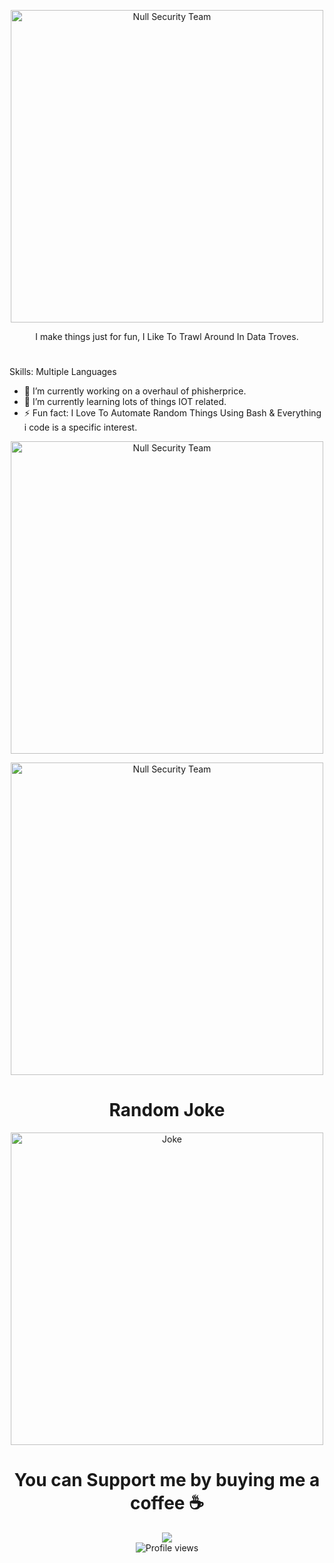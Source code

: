 


<p align="center">
    <img width="500" src="https://user-images.githubusercontent.com/48811414/219992613-de266069-beaa-4071-ac2c-8b563fb441ac.png" alt="Null Security Team">
</p>

<p align="center"> I make things just for fun, I Like To Trawl Around In Data Troves.</p>
<h1 align="center"> </h1>
Skills: Multiple Languages

- 🔭 I’m currently working on a overhaul of phisherprice. 
- 🌱 I’m currently learning lots of things IOT related. 
- ⚡ Fun fact: I Love To Automate Random Things Using Bash & Everything i code is a specific interest. 

<p align="center">
    <img width="500" src="https://github-profile-summary-cards.vercel.app/api/cards/profile-details?username=SirCryptic&theme=monokai" alt="Null Security Team">
</p>

<p align="center">
    <img width="500" src="https://github-profile-trophy.vercel.app/?username=SirCryptic&theme=onedark" alt="Null Security Team">
</p>

<h1 align="center"> Random Joke</h1>
<p align="center">
    <img width="500" src="https://readme-jokes.vercel.app/api?hideBorder" alt="Joke">
</p>


<h1 align="center"> You can Support me by buying me a coffee ☕</h1>


<div align="center">
  <a href="https://www.buymeacoffee.com/sircryptic"><img src="https://img.buymeacoffee.com/button-api/?text=Buy me a coffee&emoji=&slug=sircryptic&button_colour=FFDD00&font_colour=000000&font_family=Cookie&outline_colour=000000&coffee_colour=ffffff" /></a>
  <br />
  <img src="https://gpvc.arturio.dev/SirCryptic" alt="Profile views" />
</div>
